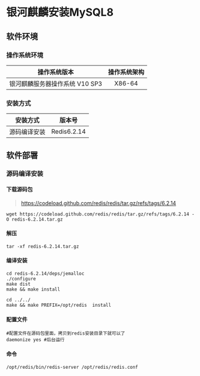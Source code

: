 # 银河麒麟安装MySQL8

## 软件环境

### 操作系统环境

|          操作系统版本          | 操作系统架构 |
| :----------------------------: | :----------: |
| 银河麒麟服务器操作系统 V10 SP3 |    X86-64    |

### 安装方式

|   安装方式   |   版本号    |
| :----------: | :---------: |
| 源码编译安装 | Redis6.2.14 |

## 软件部署

### 源码编译安装

#### 下载源码包

> https://codeload.github.com/redis/redis/tar.gz/refs/tags/6.2.14

```shell
wget https://codeload.github.com/redis/redis/tar.gz/refs/tags/6.2.14 -O redis-6.2.14.tar.gz 
```

#### 解压

```shell
tar -xf redis-6.2.14.tar.gz
```

#### 编译安装

```shell
cd redis-6.2.14/deps/jemalloc
./configure
make dist
make && make install

cd ../../
make && make PREFIX=/opt/redis  install 
```

#### 配置文件

```shell
#配置文件在源码包里面，拷贝到redis安装目录下就可以了
daemonize yes #后台运行
```

#### 命令

```shell
/opt/redis/bin/redis-server /opt/redis/redis.conf
```

